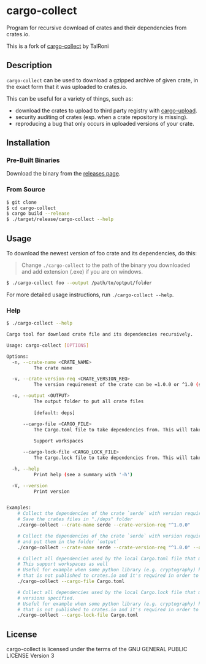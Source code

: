 # cargo-collect

Program for recursive download of crates and their dependencies from crates.io.

This is a fork of [cargo-collect](https://gitlab.com/TalRoni/cargo-collect) by TalRoni

## Description

`cargo-collect` can be used to download a gzipped archive of given crate, in the exact form that it was uploaded to crates.io.

This can be useful for a variety of things, such as:
 - download the crates to upload to third party registry with [cargo-upload](https://gitlab.com/TalRoni/cargo-upload).
 - security auditing of crates (esp. when a crate repository is missing).
 - reproducing a bug that only occurs in uploaded versions of your crate.

## Installation

### Pre-Built Binaries
Download the binary from the [releases page](https://github.com/rluvaton/cargo-collect/releases/latest).

### From Source
```bash
$ git clone
$ cd cargo-collect
$ cargo build --release
$ ./target/release/cargo-collect --help
```

## Usage
To download the newest version of foo crate and its dependencies, do this:

> Change `./cargo-collect` to the path of the binary you downloaded and add extension (.exe) if you are on windows.
```bash
$ ./cargo-collect foo --output /path/to/optput/folder
```
For more detailed usage instructions, run `./cargo-collect --help`.

### Help

```bash
$ ./cargo-collect --help

Cargo tool for download crate file and its dependencies recursively.

Usage: cargo-collect [OPTIONS]

Options:
  -n, --crate-name <CRATE_NAME>
          The crate name

  -v, --crate-version-req <CRATE_VERSION_REQ>
          The version requirement of the crate can be =1.0.0 or ^1.0 (see semver.org)

  -o, --output <OUTPUT>
          The output folder to put all crate files
          
          [default: deps]

      --cargo-file <CARGO_FILE>
          The Cargo.toml file to take dependencies from. This will take the latest version that the version requirement (This should be used when the crate is not published)
          
          Support workspaces

      --cargo-lock-file <CARGO_LOCK_FILE>
          The Cargo.lock file to take dependencies from. This will take exact versions of the dependencies. (This should be used when the crate is not published)

  -h, --help
          Print help (see a summary with '-h')

  -V, --version
          Print version


Examples:
    # Collect the dependencies of the crate `serde` with version requirement `^1.0.0`
    # Save the crates files in "./deps" folder
    ./cargo-collect --crate-name serde --crate-version-req "^1.0.0"

    # Collect the dependencies of the crate `serde` with version requirement `=1.0.0`
    # and put them in the folder `output`
    ./cargo-collect --crate-name serde --crate-version-req "^1.0.0" --output output

    # Collect all dependencies used by the local Cargo.toml file that match the versions specified.
    # This support workspaces as well
    # Useful for example when some python library (e.g. cryptography) have Rust implementation
    # that is not published to crates.io and it's required in order to install the library
    ./cargo-collect --cargo-file Cargo.toml

    # Collect all dependencies used by the local Cargo.lock file that match the EXACT
    # versions specified.
    # Useful for example when some python library (e.g. cryptography) have Rust implementation
    # that is not published to crates.io and it's required in order to install the library
    ./cargo-collect --cargo-lock-file Cargo.toml

```

## License
cargo-collect is licensed under the terms of the GNU GENERAL PUBLIC LICENSE Version 3


